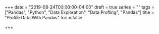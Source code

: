 +++
date = "2019-08-24T00:00:00-04:00"
draft = true
series = ""
tags = ["Pandas", "Python", "Data Exploration", "Data Profling", "Pandas"]
title = "Profile Data With Pandas"
toc = false

+++
